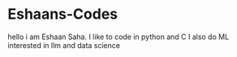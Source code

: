 # Eshaans-Codes
hello i am Eshaan Saha. I like to code in python and C
I also do ML
interested in llm and data science
